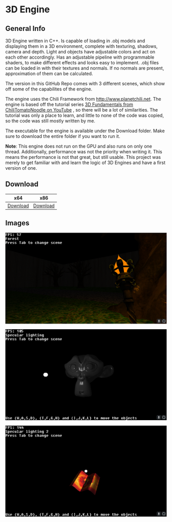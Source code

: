 # 3D Engine

## General Info

3D Engine written in C++.
Is capable of loading in .obj models and displaying them in a 3D environment, complete with texturing, shadows, camera and depth.
Light and objects have adjustable colors and act on each other accordingly.
Has an adjustable pipeline with programmable shaders, to make different effects and looks easy to implement.
.obj files can be loaded in with their textures and normals. If no normals are present, approximation of them can be calculated.

The version in this GitHub Repo comes with 3 different scenes, which show off some of the capabilites of the engine.

The engine uses the Chili Framework from http://www.planetchili.net. The engine is based off the tutorial series [3D Fundamentals from ChiliTomatoNoodle on YouTube](https://youtu.be/uehGqieEbus?si=woLOXUblHZqOfrUq) </a>, so there will be a lot of similarities. The tutorial was only a place to learn, and little to none of the code was copied, so the code was still mostly written by me.

The executable for the engine is available under the Download folder. Make sure to download the entire folder if you want to run it.

**Note**: This engine does not run on the GPU and also runs on only one thread. Additionally, performance was not the priority when writing it. This means the performance is not that great, but still usable. This project was merely to get familiar with and learn the logic of 3D Engines and have a first version of one.

## Download

| x64  | x86 |
| ------------- | ------------- |
| [Download](Download/x64.zip)  | [Download](Download/x86.zip)  |

## Images

![Forest scene](Images/Forest.png)

![Specular lighting](Images/Specular_lighting.png)

![Specular lighting 2](Images/Specular_lighting_2.png)

